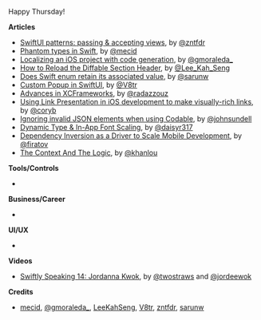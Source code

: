 Happy Thursday! 

**Articles**

* [SwiftUI patterns: passing & accepting views](https://www.fivestars.blog/swiftui/swiftui-patter-passing-views.html), by [@zntfdr](https://twitter.com/zntfdr)
* [Phantom types in Swift](https://swiftwithmajid.com/2021/02/18/phantom-types-in-swift/), by [@mecid](https://twitter.com/mecid)
* [Localizing an iOS project with code generation](http://moraleda.info/2021/02/19/localization/), by [@gmoraleda_](https://twitter.com/gmoraleda_)
* [How to Reload the Diffable Section Header](https://swiftsenpai.com/development/reload-diffable-section-header/), by [@Lee_Kah_Seng](https://twitter.com/Lee_Kah_Seng)
* [Does Swift enum retain its associated value](https://sarunw.com/posts/does-enum-retained-its-associated-value/), by [@sarunw](https://twitter.com/sarunw)
* [Custom Popup in SwiftUI](https://www.vadimbulavin.com/swiftui-popup-sheet-popover/), by [@V8tr](https://twitter.com/V8tr)
* [Advances in XCFrameworks](https://pspdfkit.com/blog/2021/advances-in-xcframeworks/), by [@radazzouz](https://twitter.com/radazzouz)
* [Using Link Presentation in iOS development to make visually-rich links](https://martiancraft.com/blog/2021/02/using-link-presentation/), by [@coryb](https://twitter.com/coryb)
* [Ignoring invalid JSON elements when using Codable](https://www.swiftbysundell.com/articles/ignoring-invalid-json-elements-codable/), by [@johnsundell](https://twitter.com/johnsundell)
* [Dynamic Type & In-App Font Scaling](https://lickability.com/blog/dynamic-type-and-in-app-font-scaling/), by [@daisyr317](https://twitter.com/daisyr317)
* [Dependency Inversion as a Driver to Scale Mobile Development](https://developers.soundcloud.com/blog/dependency-inversion-as-a-driver-to-scale-mobile-development), by [@firatov](https://twitter.com/firatov)
* [The Context And The Logic](https://khanlou.com/2021/02/the-context-and-the-logic/), by [@khanlou](http://www.twitter.com/khanlou)

**Tools/Controls**

* 

**Business/Career**

* 

**UI/UX**

* 

**Videos**

* [Swiftly Speaking 14: Jordanna Kwok](https://www.youtube.com/watch?v=cU-J7w7dTNs), by [@twostraws](https://twitter.com/twostraws) and [@jordeewok](https://twitter.com/jordeewok)

**Credits**

* [mecid](https://github.com/mecid), [@gmoraleda_](https://twitter.com/gmoraleda_), [LeeKahSeng](https://github.com/LeeKahSeng), [V8tr](https://github.com/V8tr), [zntfdr](https://github.com/zntfdr), [sarunw](https://github.com/sarunw)
